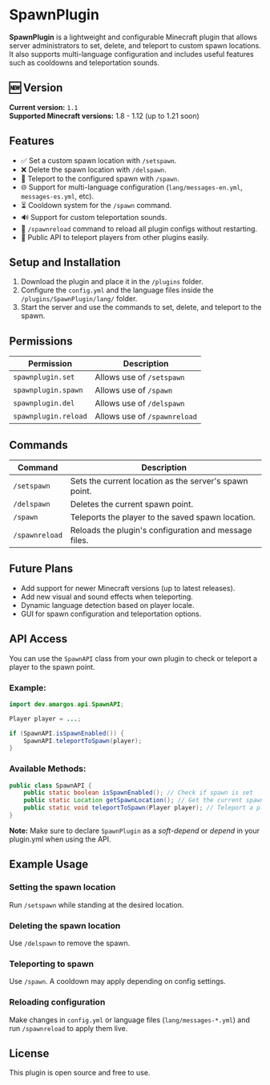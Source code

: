 # SpawnPlugin

**SpawnPlugin** is a lightweight and configurable Minecraft plugin that allows server administrators to set, delete, and teleport to custom spawn locations. It also supports multi-language configuration and includes useful features such as cooldowns and teleportation sounds.

## 🆕 Version
**Current version:** `1.1`  
**Supported Minecraft versions:** 1.8 - 1.12 (up to 1.21 soon)

## Features
- ✅ Set a custom spawn location with `/setspawn`.
- ❌ Delete the spawn location with `/delspawn`.
- 🚀 Teleport to the configured spawn with `/spawn`.
- 🌐 Support for multi-language configuration (`lang/messages-en.yml`, `messages-es.yml`, etc).
- ⏳ Cooldown system for the `/spawn` command.
- 🔊 Support for custom teleportation sounds.
- 🔁 `/spawnreload` command to reload all plugin configs without restarting.
- 🧩 Public API to teleport players from other plugins easily.

## Setup and Installation
1. Download the plugin and place it in the `/plugins` folder.
2. Configure the `config.yml` and the language files inside the `/plugins/SpawnPlugin/lang/` folder.
3. Start the server and use the commands to set, delete, and teleport to the spawn.

## Permissions

| Permission             | Description                            |
|------------------------|----------------------------------------|
| `spawnplugin.set`      | Allows use of `/setspawn`              |
| `spawnplugin.spawn`    | Allows use of `/spawn`                 |
| `spawnplugin.del`      | Allows use of `/delspawn`              |
| `spawnplugin.reload`   | Allows use of `/spawnreload`           |

## Commands

| Command         | Description                                             |
|----------------|---------------------------------------------------------|
| `/setspawn`     | Sets the current location as the server's spawn point. |
| `/delspawn`     | Deletes the current spawn point.                       |
| `/spawn`        | Teleports the player to the saved spawn location.      |
| `/spawnreload`  | Reloads the plugin's configuration and message files.  |

## Future Plans
- Add support for newer Minecraft versions (up to latest releases).
- Add new visual and sound effects when teleporting.
- Dynamic language detection based on player locale.
- GUI for spawn configuration and teleportation options.

## API Access

You can use the `SpawnAPI` class from your own plugin to check or teleport a player to the spawn point.

### Example:

```java
import dev.amargos.api.SpawnAPI;

Player player = ...;

if (SpawnAPI.isSpawnEnabled()) {
    SpawnAPI.teleportToSpawn(player);
}
```

### Available Methods:

```java
public class SpawnAPI {
    public static boolean isSpawnEnabled(); // Check if spawn is set
    public static Location getSpawnLocation(); // Get the current spawn Location
    public static void teleportToSpawn(Player player); // Teleport a player to spawn
}
```

**Note:** Make sure to declare `SpawnPlugin` as a *soft-depend* or *depend* in your plugin.yml when using the API.

## Example Usage

### Setting the spawn location
Run `/setspawn` while standing at the desired location.

### Deleting the spawn location
Use `/delspawn` to remove the spawn.

### Teleporting to spawn
Use `/spawn`. A cooldown may apply depending on config settings.

### Reloading configuration
Make changes in `config.yml` or language files (`lang/messages-*.yml`) and run `/spawnreload` to apply them live.

## License
This plugin is open source and free to use.